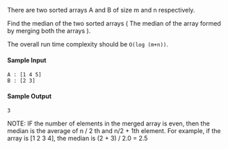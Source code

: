 There are two sorted arrays A and B of size m and n respectively.

Find the median of the two sorted arrays ( The median of the array formed by merging both the arrays ).

The overall run time complexity should be `O(log (m+n))`.

#### Sample Input
```
A : [1 4 5]
B : [2 3]
```
#### Sample Output
```
3
```
 NOTE: IF the number of elements in the merged array is even, then the median is the average of n / 2 th and n/2 + 1th element.
For example, if the array is [1 2 3 4], the median is (2 + 3) / 2.0 = 2.5 